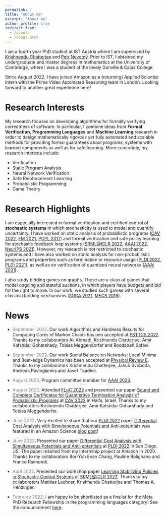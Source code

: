 ```yaml
---
permalink: /
title: "About me"
excerpt: "About me"
author_profile: true
redirect_from: 
  - /about/
  - /about.html
---
```


I am a fourth year PhD student at IST Austria where I am supervised by [Krishnendu Chatterjee](https://pub.ist.ac.at/~kchatterjee/) and [Petr Novotný](https://www.fi.muni.cz/~xnovot18/). Prior to IST, I obtained my undergraduate and master degrees in mathematics at the University of Cambridge, where I was a student at the lovely Gonville & Caius College.

Since August 2022, I have joined Amazon as a (returning) Applied Scientist Intern with the Prime Video Automated Reasoning team in London. Looking forward to another great experience here!

<!--My research focuses on developing algorithms for formally verifying correctness of software and for control with safety guarantees. Software is used in virtually all aspects of everyday life, and software systems are becoming ever more complex. Due to this high complexity, automated approaches are necessary to check that software is correct. Another domain in which formal guarantees are critical are systems with learned components. Recent years have seen tremendous success of machine learning and there is a natural aspiration to use machine learning in safety-critical applications such as autonomous driving or healthcare. Being able to provide formal safety guarantees in such systems is fundamental, since unsafe behavior can lead to catastrophic consequences.-->

# Research Interests

My research focuses on developing algorithms for formally verifying correctness of software. In particular, I combine ideas from **Formal Verification**, **Programming Languages** and **Machine Learning** research in order to design mathematically rigorous yet fully automated and scalable methods for providing formal guarantees about programs, systems with learned components as well as for safe learning. More concretely, my research interests include:
- Verification
- Static Program Analysis
- Neural Network Verification
- Safe Reinforcement Learning
- Probabilistic Programming
- Game Theory

# Research Highlights

I am especially interested in formal verification and certified control of **stochastic systems** in which stochasticity is used to model and quantify uncertainty. I have worked on static analysis of probabilistic programs ([CAV 2022](https://link.springer.com/chapter/10.1007/978-3-031-13185-1_4), [FM 2021](https://link.springer.com/chapter/10.1007/978-3-030-90870-6_33), [POPL 2017](https://dl.acm.org/doi/10.1145/3009837.3009873)) and formal verification and safe policy learning for stochastic feedback loop systems ([SRML@ICLR 2022](https://arxiv.org/abs/2205.11991), [AAAI 2022](https://arxiv.org/abs/2112.09495), [NeurIPS 2021](https://proceedings.neurips.cc/paper/2021/hash/544defa9fddff50c53b71c43e0da72be-Abstract.html)). However, my research is not restricted to stochastic systems and I have also worked on static analysis for non-probabilistic programs and properties such as termination or resource usage ([PLDI 2022](https://dl.acm.org/doi/abs/10.1145/3519939.3523435), [PLDI 2021](https://dl.acm.org/doi/10.1145/3453483.3454093)), as well as on verification of quantized neural networks ([AAAI 2021](https://ojs.aaai.org/index.php/AAAI/article/view/16496)).

I also study bidding games on graphs. These are a class of games that model ongoing and stateful auctions, in which players have budgets and bid for the right to move. In our work, we studied such games with several classical bidding mechanisms ([SODA 2021](https://epubs.siam.org/doi/10.1137/1.9781611976465.38), [MFCS 2019](https://drops.dagstuhl.de/opus/volltexte/2019/10955/)).

# News

* <span style="color:grey">September 2022</span>\. Our work Algorithms and Hardness Results for Computing Cores of Markov Chains has ben accepted at [FSTTCS 2022](https://www.fsttcs.org.in/2022/). Thanks to my collaborators Ali Ahmadi, Krishnendu Chatterjee, Amir Kafshdar Goharshady, Tobias Meggendorfer and Roodabeh Safavi.

* <span style="color:grey">September 2022</span>\. Our work Social Balance on Networks: Local Minima and Best-edge Dynamics has been accepted at [Physical Review E](https://journals.aps.org/pre/). Thanks to my collaborators Krishnendu Chatterjee, Jakub Svoboda, Andreas Pavlogiannis and Josef Tkadlec.

* <span style="color:grey">August 2022</span>\. Program committee member for [AAAI 2023](https://aaai.org/Conferences/AAAI-23/).

* <span style="color:grey">August 2022</span>\. Attended [FLoC 2022](https://www.floc2022.org/) and presented our paper [Sound and Complete Certificates for Quantitative Termination Analysis of Probabilistic Programs](https://hal.archives-ouvertes.fr/hal-03675086/) at [CAV 2022](http://i-cav.org/2022/) in Haifa, Israel. Thanks to my collaborators Krishnendu Chatterjee, Amir Kafshdar Goharshady and Tobias Meggendorfer.

* <span style="color:grey">June 2022</span>\. Very excited to share that our [PLDI 2022](https://pldi22.sigplan.org/) paper [Differential Cost Analysis with Simultaneous Potentials and Anti-potentials](https://dl.acm.org/doi/abs/10.1145/3519939.3523435) was featured in an Amazon Science [blog post](https://www.amazon.science/blog/calculating-the-differential-cost-of-code-changes)!

* <span style="color:grey">June 2022</span>\. Presented our paper [Differential Cost Analysis with Simultaneous Potentials and Anti-potentials](https://dl.acm.org/doi/abs/10.1145/3519939.3523435) at [PLDI 2022](https://pldi22.sigplan.org/) in San Diego, US. The paper resulted from my internship project at Amazon in 2020. Thanks to my collaborators Bor-Yuh Evan Chang, Pauline Bolignano and Franco Raimondi.

* <span style="color:grey">April 2022</span>\. Presented our workshop paper [Learning Stabilizing Policies in Stochastic Control Systems](https://arxiv.org/abs/2205.11991) at [SRML@ICLR 2022](https://iclrsrml.github.io/). Thanks to my collaborators Mathias Lechner, Krishnendu Chatterjee and Thomas A. Henzinger.

* <span style="color:grey">February 2022</span>\. I am happy to be shortlisted as a finalist for the Meta PhD Research Fellowship in the programming languages category! See the announcement [here](https://research.facebook.com/blog/2022/2/announcing-the-recipients-of-the-2022-meta-phd-research-fellowship/).

<!--* <span style="color:grey">February 2022</span>\. Attended the [Logic of Probabilistic Programming](https://conferences.cirm-math.fr/2686.html) conference at CIRM, Marseille, France. Excited to finally attend a physical conference!

* <span style="color:grey">December 2021</span>\. Our paper [Stability Verification in Stochastic Control Systems via Neural Network Supermartingales](https://ojs.aaai.org/index.php/AAAI/article/view/20695) has been accepted at [AAAI 2022](https://aaai.org/Conferences/AAAI-22/)! Thanks to my collaborators Mathias Lechner, Krishnendu Chatterjee and Thomas A. Henzinger.

* <span style="color:grey">December 2021</span>\. Presented our paper [Infinite Time Horizon Safety of Bayesian Neural Networks](https://proceedings.neurips.cc/paper/2021/hash/544defa9fddff50c53b71c43e0da72be-Abstract.html) at [NeurIPS 2021](https://neurips.cc/Conferences/2021) (virtual). Thanks to my collaborators Mathias Lechner, Krishnendu Chatterjee and Thomas A. Henzinger.-->